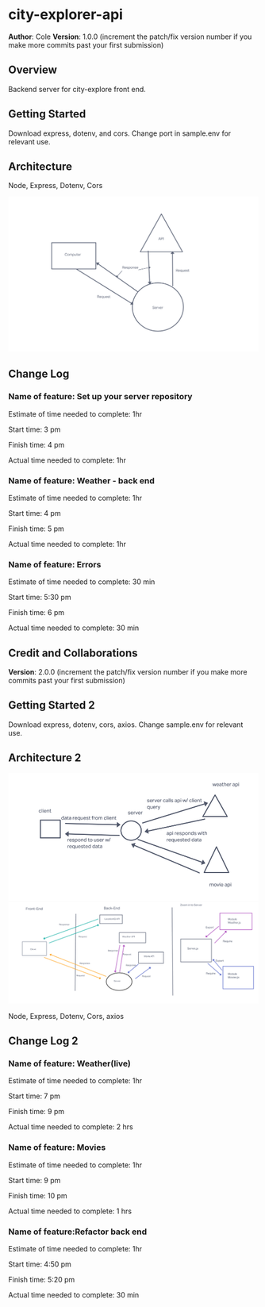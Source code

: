 # city-explorer-api

**Author**: Cole
**Version**: 1.0.0 (increment the patch/fix version number if you make more commits past your first submission)

## Overview

Backend server for city-explore front end.

## Getting Started

Download express, dotenv, and cors. Change port in sample.env for relevant use.

## Architecture

Node, Express, Dotenv, Cors

![WRRC](./Lab%2007%20WRRC.png)

## Change Log

### Name of feature: Set up your server repository

Estimate of time needed to complete: 1hr

Start time: 3 pm

Finish time: 4 pm

Actual time needed to complete: 1hr

### Name of feature: Weather - back end

Estimate of time needed to complete: 1hr

Start time: 4 pm

Finish time: 5 pm

Actual time needed to complete: 1hr

### Name of feature: Errors

Estimate of time needed to complete: 30 min

Start time: 5:30 pm

Finish time: 6 pm

Actual time needed to complete: 30 min

## Credit and Collaborations
<!-- Give credit (and a link) to other people or resources that helped you build this application. -->

**Version**: 2.0.0 (increment the patch/fix version number if you make more commits past your first submission)

## Getting Started 2

Download express, dotenv, cors, axios. Change sample.env for relevant use.

## Architecture 2

![WRRC](./lab-08-wrrc%20copy.jpg)
![WRRC](./lab-09-wrrc.jpg)

Node, Express, Dotenv, Cors, axios

## Change Log 2

### Name of feature: Weather(live)

Estimate of time needed to complete: 1hr

Start time: 7 pm

Finish time: 9 pm

Actual time needed to complete: 2 hrs

### Name of feature: Movies

Estimate of time needed to complete: 1hr

Start time: 9 pm

Finish time: 10 pm

Actual time needed to complete: 1 hrs

### Name of feature:Refactor back end

Estimate of time needed to complete: 1hr

Start time: 4:50 pm

Finish time: 5:20 pm

Actual time needed to complete: 30 min
